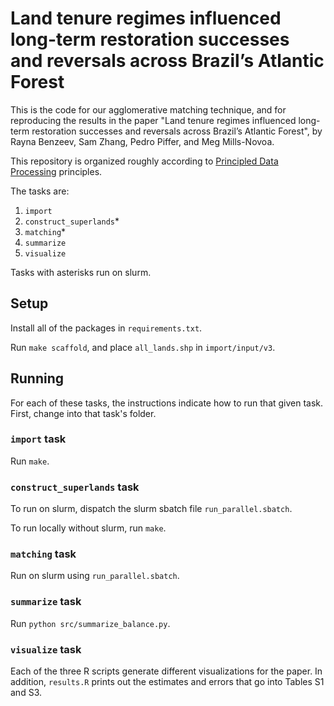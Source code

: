 # Land tenure regimes influenced long-term restoration successes and reversals across Brazil’s Atlantic Forest 

This is the code for our agglomerative matching technique, and for reproducing the results in the paper "Land tenure regimes influenced long-term restoration successes and reversals across Brazil’s Atlantic Forest", by Rayna Benzeev, Sam Zhang, Pedro Piffer, and Meg Mills-Novoa.

This repository is organized roughly according to [Principled Data Processing](https://www.youtube.com/watch?v=ZSunU9GQdcI) principles.

The tasks are:
1. `import`
2. `construct_superlands`*
3. `matching`*
4. `summarize`
5. `visualize`

Tasks with asterisks run on slurm.

## Setup

Install all of the packages in `requirements.txt`.

Run `make scaffold`, and place `all_lands.shp` in `import/input/v3`. 

## Running

For each of these tasks, the instructions indicate how to run that given task. First, change into that task's folder.

### `import` task

Run `make`.

### `construct_superlands` task

To run on slurm, dispatch the slurm sbatch file `run_parallel.sbatch`.

To run locally without slurm, run `make`.

### `matching` task

Run on slurm using `run_parallel.sbatch`.

### `summarize` task

Run `python src/summarize_balance.py`.

### `visualize` task

Each of the three R scripts generate different visualizations for the paper. In addition, `results.R` prints out the estimates and errors that go into Tables S1 and S3.
